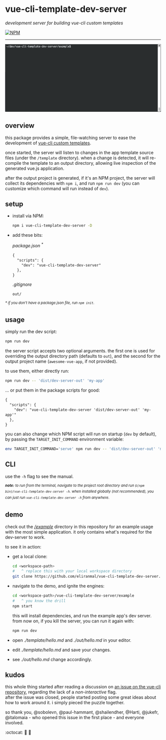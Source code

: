 # vue-cli-template-dev-server

*development server for building vue-cli custom templates*

[![NPM][1]][2]

---

<p align="center">
  <img src="./resources/example-usage.gif" />
</p>


## overview

this package provides a simple, file-watching server to ease the development of [vue-cli custom templates][3].

once started, the server will listen to changes in the app template source files (under the `/template` directory).
when a change is detected, it will re-compile the template to an output directory, allowing live inspection of the 
generated vue.js application.

after the output project is generated, if it's an NPM project, the server will collect its dependencies with `npm i`,
and run `npm run dev` (you can customize which command will run instead of `dev`).


## setup

- install via NPM:
  
  ```sh
  npm i vue-cli-template-dev-server -D
  ```

- add these bits:
  
  *package.json <sup>\*</sup>*
  
  ```json5
  {
    "scripts": {
      "dev": "vue-cli-template-dev-server"
    },
  }
  ```
  
  *.gitignore*
  
  ```gitignore
  out/
  ```
  
<sup>*\* if you don't have a package.json file, run `npm init`.*</sup>


## usage

simply run the dev script:

```sh
npm run dev
```

the server script accepts two optional arguments. the first one is used for overriding the output directory path
(defaults to `out`), and the second for the output project name (`awesome-vue-app`, if not provided).

to use them, either directly run:

```sh
npm run dev -- 'dist/dev-server-out' 'my-app'
```

&hellip; or put them in the package scripts for good:

```json5
{
  "scripts": {
    "dev": "vue-cli-template-dev-server 'dist/dev-server-out' 'my-app'"
  },
}
```

you can also change which NPM script will run on startup (`dev` by default), by passing the
`TARGET_INIT_COMMAND` environment variable:

```sh
env TARGET_INIT_COMMAND='serve' npm run dev -- 'dist/dev-server-out' 'my-app'
```


## CLI

use the `-h` flag to see the manual.

<sup>***note:** to run from the terminal, navigate to the project root directory and run `$(npm bin)/vue-cli-template-dev-server -h`. when installed globally (not recommended), you can just run `vue-cli-template-dev-server -h` from anywhere.*</sup>


## demo

check out the [*/example*][5] directory in this repository for an example usage with the most simple application.
it only contains what's required for the dev-server to work.

to see it in action:

- get a local clone:
  
  ```sh
  cd <workspace-path>
  #   ^ replace this with your local workspace directory
  git clone https://github.com/eliranmal/vue-cli-template-dev-server.git
  ```

- navigate to the demo, and ignite the engines:
  
  ```sh
  cd <workspace-path>/vue-cli-template-dev-server/example
  #   ^ you know the drill
  npm start
  ```

  this will install dependencies, and run the example app's dev server.  
  from now on, if you kill the server, you can run it again with:
  
  ```sh
  npm run dev
  ```

- open *./template/hello.md* and *./out/hello.md* in your editor.

- edit *./template/hello.md* and save your changes.

- see *./out/hello.md* change accordingly.


## kudos

this whole thing started after reading a discussion on [an issue on the vue-cli repository][4], regarding the lack of a *non-interactive* flag.  
after the issue was closed, people started posting some great ideas about how to work around it. i simply pieced the puzzle together.

so thank you, @sobolevn, @paul-hammant, @shailendher, @Harti, @jukefr, @italomaia - who opened this issue in the first place - and everyone involved.

:octocat: :pray: :purple_heart:




[1]: https://img.shields.io/npm/v/vue-cli-template-dev-server.svg?style=flat-square
[2]: https://www.npmjs.com/package/vue-cli-template-dev-server
[3]: https://github.com/vuejs/vue-cli/tree/master#custom-templates
[4]: https://github.com/vuejs/vue-cli/issues/291
[5]: example
